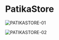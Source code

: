 # PatikaStore
![PATIKASTORE-01](https://user-images.githubusercontent.com/73793862/129391424-88652bf3-9b24-46b5-b6dc-4f975d32de0d.png)

![PATIKASTORE-02](https://user-images.githubusercontent.com/73793862/129391635-77c92ff7-0a3a-415a-9b69-0da764deeef9.png)

